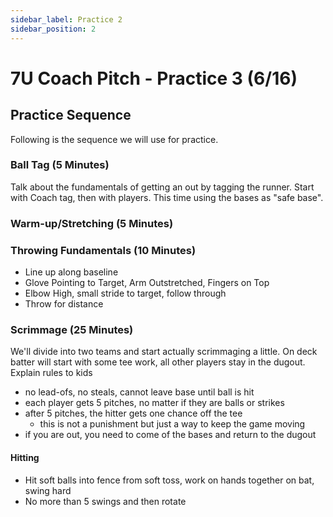 ```yaml
---
sidebar_label: Practice 2
sidebar_position: 2
---
```


# 7U Coach Pitch - Practice 3 (6/16)

## Practice Sequence

Following is the sequence we will use for practice.

### Ball Tag (5 Minutes)

Talk about the fundamentals of getting an out by tagging the runner.  Start with Coach tag, then with players.  This time using the bases as "safe base".

### Warm-up/Stretching (5 Minutes)

### Throwing Fundamentals (10 Minutes)

- Line up along baseline
- Glove Pointing to Target, Arm Outstretched, Fingers on Top
- Elbow High, small stride to target, follow through
- Throw for distance

### Scrimmage (25 Minutes)

We'll divide into two teams and start actually scrimmaging a little.  On deck batter will start with some tee work, all other players stay in the dugout.
Explain rules to kids

- no lead-ofs, no steals, cannot leave base until ball is hit
- each player gets 5 pitches, no matter if they are balls or strikes
- after 5 pitches, the hitter gets one chance off the tee
  - this is not a punishment but just a way to keep the game moving
- if you are out, you need to come of the bases and return to the dugout

#### Hitting

- Hit soft balls into fence from soft toss, work on hands together on bat, swing hard
- No more than 5 swings and then rotate
